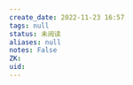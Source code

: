 ```yaml
---
create_date: 2022-11-23 16:57
tags: null
status: 未阅读 
aliases: null
notes: False
ZK: 
uid: 
---
```



